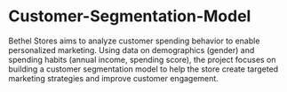 # Customer-Segmentation-Model
Bethel Stores aims to analyze customer spending behavior to enable personalized marketing. Using data on demographics (gender) and spending habits (annual income, spending score), the project focuses on building a customer segmentation model to help the store create targeted marketing strategies and improve customer engagement.
